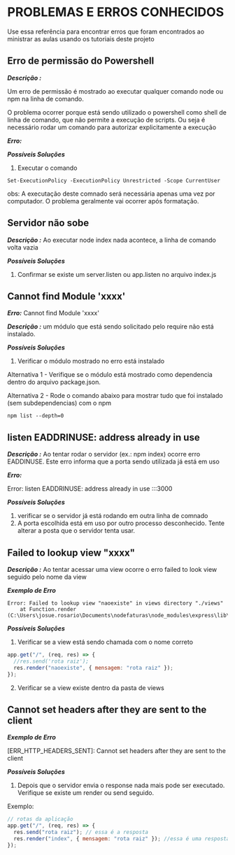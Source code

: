 # PROBLEMAS E ERROS CONHECIDOS

Use essa referência para encontrar erros que foram encontrados ao ministrar as aulas usando os tutoriais deste projeto

## Erro de permissão do Powershell

**_Descrição :_**

Um erro de permissão é mostrado ao executar qualquer comando node ou npm na linha de comando.

O problema ocorrer porque está sendo utilizado o powershell como shell de linha de comando, que não permite a execução de scripts. Ou seja é necessário rodar um comando para autorizar explicitamente a execução

**_Erro:_**

**_Possíveis Soluções_**

1. Executar o comando

`Set-ExecutionPolicy -ExecutionPolicy Unrestricted -Scope CurrentUser`

obs: A executação deste comnado será necessária apenas uma vez por computador. O problema geralmente vai ocorrer após formatação.

## Servidor não sobe

**_Descrição :_** Ao executar node index nada acontece, a linha de comando volta vazia

**_Possíveis Soluções_**

1. Confirmar se existe um server.listen ou app.listen no arquivo index.js

## Cannot find Module 'xxxx'

**_Erro:_** Cannot find Module 'xxxx'

**_Descrição :_** um módulo que está sendo solicitado pelo require não está instalado.

**_Possíveis Soluções_**

1. Verificar o módulo mostrado no erro está instalado

Alternativa 1 - Verifique se o módulo está mostrado como dependencia dentro do arquivo package.json.

Alternativa 2 - Rode o comando abaixo para mostrar tudo que foi instalado (sem subdependencias) com o npm

`npm list --depth=0`

## listen EADDRINUSE: address already in use

**_Descrição :_** Ao tentar rodar o servidor (ex.: npm index) ocorre erro EADDINUSE. Este erro informa que a porta sendo utilizada já está em uso

**_Erro:_**

Error: listen EADDRINUSE: address already in use :::3000

**_Possíveis Soluções_**

1. verificar se o servidor já está rodando em outra linha de comnado
2. A porta escolhida está em uso por outro processo desconhecido. Tente alterar a posta que o servidor tenta usar.

## Failed to lookup view "xxxx"

**_Descrição :_** Ao tentar acessar uma view ocorre o erro failed to look view seguido pelo nome da view

**_Exemplo de Erro_**

```
Error: Failed to lookup view "naoexiste" in views directory "./views"
    at Function.render (C:\Users\josue.rosario\Documents\nodefaturas\node_modules\express\lib\application.js:562:17)
```

**_Possíveis Soluções_**

1. Verificar se a view está sendo chamada com o nome correto

```javascript
app.get("/", (req, res) => {
  //res.send('rota raiz');
  res.render("naoexiste", { mensagem: "rota raiz" });
});
```

2. Verificar se a view existe dentro da pasta de views

## Cannot set headers after they are sent to the client

**_Exemplo de Erro_**

[ERR_HTTP_HEADERS_SENT]: Cannot set headers after they are sent to the client

**_Possíveis Soluções_**

1. Depois que o servidor envia o response nada mais pode ser executado. Verifique se existe um render ou send seguido.

Exemplo:

```javascript
// rotas da aplicação
app.get("/", (req, res) => {
  res.send("rota raiz"); // essa é a resposta
  res.render("index", { mensagem: "rota raiz" }); //essa é uma resposta depois da resposta
});
```
